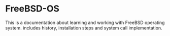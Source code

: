 # FreeBSD-OS
This is a documentation about learning and working with FreeBSD operating system. includes history, installation steps and system call implementation.

